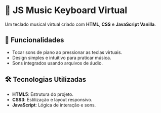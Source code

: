 # 🎹 JS Music Keyboard Virtual

Um teclado musical virtual criado com **HTML**, **CSS** e **JavaScript Vanilla**.

## 🚀 Funcionalidades

- Tocar sons de piano ao pressionar as teclas virtuais.
- Design simples e intuitivo para praticar música.
- Sons integrados usando arquivos de áudio.

## 🛠️ Tecnologias Utilizadas

- **HTML5**: Estrutura do projeto.
- **CSS3**: Estilização e layout responsivo.
- **JavaScript**: Lógica de interação e sons.

